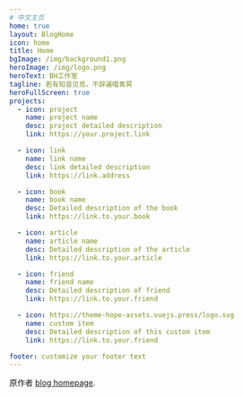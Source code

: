 ```yaml
---
# 中文主页
home: true
layout: BlogHome
icon: home
title: Home
bgImage: /img/background1.png
heroImage: /img/logo.png
heroText: BH工作室
tagline: 若有知音见觅，不辞遍唱青冥
heroFullScreen: true
projects:
  - icon: project
    name: project name
    desc: project detailed description
    link: https://your.project.link

  - icon: link
    name: link name
    desc: link detailed description
    link: https://link.address

  - icon: book
    name: book name
    desc: Detailed description of the book
    link: https://link.to.your.book

  - icon: article
    name: article name
    desc: Detailed description of the article
    link: https://link.to.your.article

  - icon: friend
    name: friend name
    desc: Detailed description of friend
    link: https://link.to.your.friend

  - icon: https://theme-hope-assets.vuejs.press/logo.svg
    name: custom item
    desc: Detailed description of this custom item
    link: https://link.to.your.friend

footer: customize your footer text
---
```


原作者 [blog homepage](https://theme-hope.vuejs.press/guide/blog/home/).

